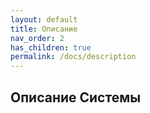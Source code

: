 ```yaml
---
layout: default
title: Описание
nav_order: 2
has_children: true
permalink: /docs/description
---
```


## Описание Системы
